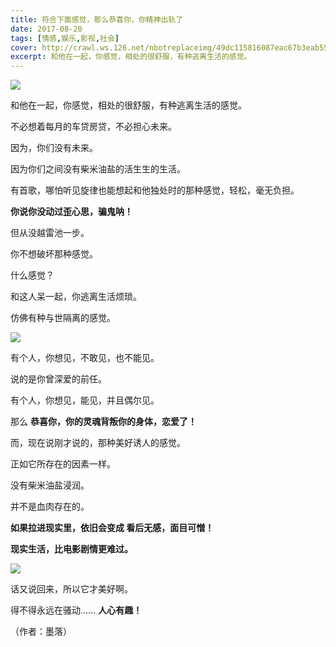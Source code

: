 ```yaml
---
title: 符合下面感觉，那么恭喜你，你精神出轨了
date: 2017-08-20
tags: [情感,娱乐,影视,社会]
cover: http://crawl.ws.126.net/nbotreplaceimg/49dc115816087eac67b3eab55e507b87/eaf2e2da4ec4122afd662f7c36a9f7fa.jpg
excerpt: 和他在一起，你感觉，相处的很舒服，有种逃离生活的感觉。
---
```

![](http://crawl.ws.126.net/nbotreplaceimg/49dc115816087eac67b3eab55e507b87/eaf2e2da4ec4122afd662f7c36a9f7fa.jpg)  

和他在一起，你感觉，相处的很舒服，有种逃离生活的感觉。

不必想着每月的车贷房贷，不必担心未来。

因为，你们没有未来。

因为你们之间没有柴米油盐的活生生的生活。

有首歌，哪怕听见旋律也能想起和他独处时的那种感觉，轻松，毫无负担。  

**你说你没动过歪心思，骗鬼呐！**

但从没越雷池一步。

你不想破坏那种感觉。

什么感觉？  

和这人呆一起，你逃离生活烦琐。

仿佛有种与世隔离的感觉。

![](http://crawl.ws.126.net/nbotreplaceimg/49dc115816087eac67b3eab55e507b87/d7ceca07dfe27f048a28390cd7cfd64b.jpg)  

有个人，你想见，不敢见，也不能见。

说的是你曾深爱的前任。

有个人，你想见，能见，并且偶尔见。

那么 **恭喜你，你的灵魂背叛你的身体，恋爱了！**

而，现在说刚才说的，那种美好诱人的感觉。  

正如它所存在的因素一样。

没有柴米油盐浸润。

并不是血肉存在的。

**如果拉进现实里，依旧会变成 看后无感，面目可憎！**

**现实生活，比电影剧情更难过。**

![](http://crawl.ws.126.net/nbotreplaceimg/bc4e413e0404ea8b386b4334d5ba150d/874db77441a25265ad2da01c70dcb253.jpg)  

话又说回来，所以它才美好啊。

得不得永远在骚动…… **人心有趣！**  

（作者：墨落）

